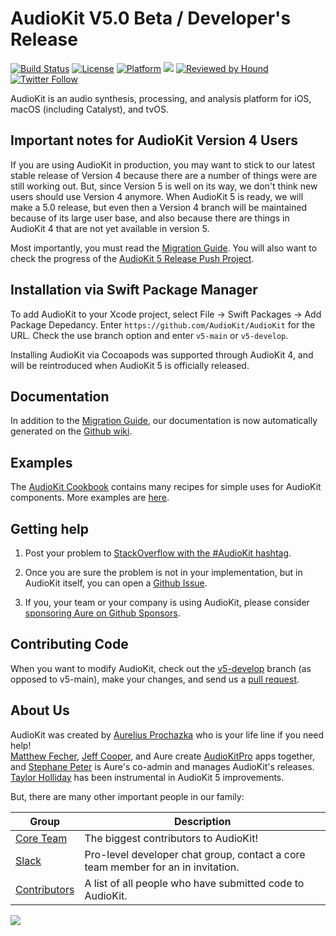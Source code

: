 AudioKit V5.0 Beta / Developer's Release
===

[![Build Status](https://github.com/AudioKit/AudioKit/workflows/CI/badge.svg)](https://github.com/AudioKit/AudioKit/actions?query=workflow%3ACI)
[![License](https://img.shields.io/cocoapods/l/AudioKit.svg?style=flat)](https://github.com/AudioKit/AudioKit/blob/master/LICENSE)
[![Platform](https://img.shields.io/cocoapods/p/AudioKit.svg?style=flat)](http://cocoadocs.org/docsets/AudioKit)
<img src="https://img.shields.io/badge/in-swift5.0-orange.svg">
[![Reviewed by Hound](https://img.shields.io/badge/Reviewed_by-Hound-8E64B0.svg)](https://houndci.com)
[![Twitter Follow](https://img.shields.io/twitter/follow/AudioKitPro.svg?style=social)](http://twitter.com/AudioKitPro)

AudioKit is an audio synthesis, processing, and analysis platform for iOS, macOS (including Catalyst), and tvOS. 

## Important notes for AudioKit Version 4 Users

If you are using AudioKit in production, you may want to stick to our latest stable release of Version 4 because there are a number of things were are still working out. 
But, since Version 5 is well on its way, we don't think new users should use Version 4 anymore. When AudioKit 5 is ready, we will make a 5.0 release, but even then
a Version 4 branch will be maintained because of its large user base, and also because there are things in AudioKit 4 that are not yet available in version 5.

Most importantly, you must read the [Migration Guide](docs/MigrationGuide.md). 
You will also want to check the progress of the [AudioKit 5 Release Push Project](https://github.com/AudioKit/AudioKit/projects/5).

## Installation via Swift Package Manager

To add AudioKit to your Xcode project, select File -> Swift Packages -> Add Package Depedancy. Enter `https://github.com/AudioKit/AudioKit` for the URL. Check the use branch option and enter `v5-main` or `v5-develop`.

Installing AudioKit via Cocoapods was supported through AudioKit 4, and will be reintroduced when AudioKit 5 is officially released.

## Documentation

In addition to the [Migration Guide](docs/MigrationGuide.md), our documentation is now automatically generated on the [Github wiki](https://github.com/AudioKit/AudioKit/wiki).

## Examples

The [AudioKit Cookbook](https://github.com/AudioKit/Cookbook) contains many recipes for simple uses for AudioKit components. More examples are [here](docs/Examples.md).

## Getting help

1. Post your problem to [StackOverflow with the #AudioKit hashtag](https://stackoverflow.com/questions/tagged/audiokit).

2. Once you are sure the problem is not in your implementation, but in AudioKit itself, you can open a [Github Issue](https://github.com/audiokit/AudioKit/issues).

3. If you, your team or your company is using AudioKit, please consider [sponsoring Aure on Github Sponsors](http://github.com/sponsors/aure).

## Contributing Code

When you want to modify AudioKit, check out the [v5-develop](https://github.com/audiokit/AudioKit/tree/v5-develop) branch (as opposed to v5-main), 
make your changes, and send us a [pull request](https://github.com/audiokit/AudioKit/pulls).


## About Us

AudioKit was created by 
[Aurelius Prochazka](https://github.com/aure) who is your life line if you need help!  
[Matthew Fecher](https://github.com/analogcode), 
[Jeff Cooper](https://github.com/eljeff), and Aure create [AudioKitPro](http://audiokitpro.com/) apps together, and
[Stephane Peter](https://github.com/megastep) is Aure's co-admin and manages AudioKit's releases. 
[Taylor Holliday](https://github.com/wtholliday) has been instrumental in AudioKit 5 improvements.

But, there are many other important people in our family:

| Group                                                                    | Description                                                                      |
| ------------------------------------------------------------------------ | -------------------------------------------------------------------------------- |
| [Core Team](https://github.com/orgs/AudioKit/people)                     | The biggest contributors to AudioKit!                                            |
| [Slack](https://audiokit.slack.com)                                      | Pro-level developer chat group, contact a core team member for an in invitation. |
| [Contributors](https://github.com/AudioKit/AudioKit/graphs/contributors) | A list of all people who have submitted code to AudioKit.                        |

<a href="https://github.com/AudioKit/AudioKit/graphs/contributors"><img src="https://opencollective.com/AudioKit/contributors.svg?width=890&button=false" /></a>



